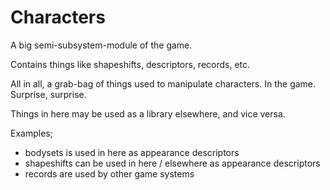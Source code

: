 # Characters

A big semi-subsystem-module of the game.

Contains things like shapeshifts, descriptors, records, etc.

All in all, a grab-bag of things used to manipulate characters. In the game. Surprise, surprise.

Things in here may be used as a library elsewhere, and vice versa.

Examples;

- bodysets is used in here as appearance descriptors
- shapeshifts can be used in here / elsewhere as appearance descriptors
- records are used by other game systems
